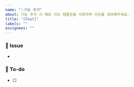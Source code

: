 ```yaml
---
name: "✨기능 추가"
about: 기능 추가 시 해당 이슈 템플릿을 사용하여 이슈를 생성해주세요.
title: "[Feat]"
labels: ""
assignees: ""
---
```


### 🍰 Issue

<!-- 이슈에 대해 간략하게 설명해 주세요 -->

-

### 📝 To-do

<!-- 진행할 작업에 대해 적어주세요 -->

- [ ]
